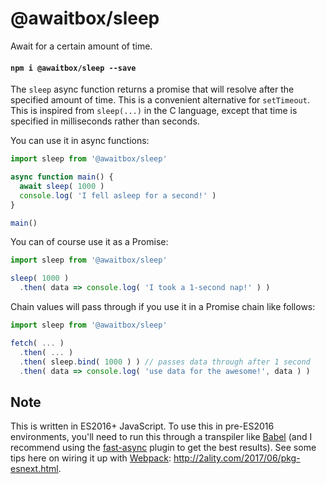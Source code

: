 
@awaitbox/sleep
========================

Await for a certain amount of time.

#### `npm i @awaitbox/sleep --save`

The `sleep` async function returns a promise that will resolve after the
specified amount of time. This is a convenient alternative for `setTimeout`.
This is inspired from `sleep(...)` in the C language, except that time is
specified in milliseconds rather than seconds.

You can use it in async functions:

```js
import sleep from '@awaitbox/sleep'

async function main() {
  await sleep( 1000 )
  console.log( 'I fell asleep for a second!' )
}

main()
```

You can of course use it as a Promise:

```js
import sleep from '@awaitbox/sleep'

sleep( 1000 )
  .then( data => console.log( 'I took a 1-second nap!' ) )
```

Chain values will pass through if you use it in a Promise chain like follows:

```js
import sleep from '@awaitbox/sleep'

fetch( ... )
  .then( ... )
  .then( sleep.bind( 1000 ) ) // passes data through after 1 second
  .then( data => console.log( 'use data for the awesome!', data ) )
```

Note
----

This is written in ES2016+ JavaScript. To use this in pre-ES2016 environments,
you'll need to run this through a transpiler like [Babel](http://babeljs.io)
(and I recommend using the
[fast-async](https://github.com/MatAtBread/fast-async) plugin to get the best
results). See some tips here on wiring it up with
[Webpack](https://webpack.js.org): http://2ality.com/2017/06/pkg-esnext.html.
